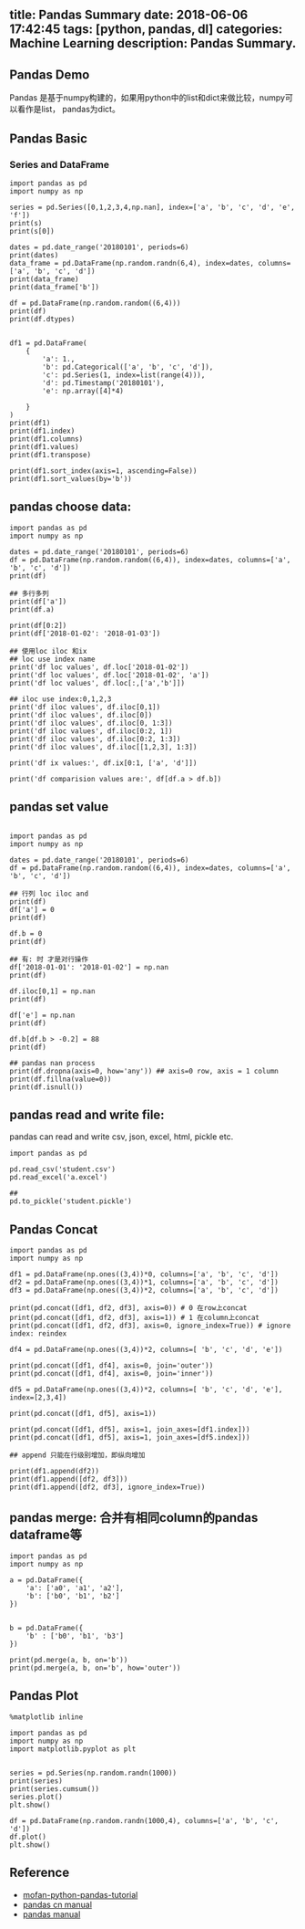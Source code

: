 title: Pandas Summary
date: 2018-06-06 17:42:45
tags: [python, pandas, dl]
categories: Machine Learning
description: Pandas Summary.
---

## Pandas Demo

Pandas 是基于numpy构建的，如果用python中的list和dict来做比较，numpy可以看作是list， pandas为dict。

## Pandas Basic

### Series and DataFrame

```
import pandas as pd
import numpy as np

series = pd.Series([0,1,2,3,4,np.nan], index=['a', 'b', 'c', 'd', 'e', 'f'])
print(s)
print(s[0])

dates = pd.date_range('20180101', periods=6)
print(dates)
data_frame = pd.DataFrame(np.random.randn(6,4), index=dates, columns=['a', 'b', 'c', 'd'])
print(data_frame)
print(data_frame['b'])

df = pd.DataFrame(np.random.random((6,4)))
print(df)
print(df.dtypes)


df1 = pd.DataFrame(
    {
        'a': 1.,
        'b': pd.Categorical(['a', 'b', 'c', 'd']),
        'c': pd.Series(1, index=list(range(4))),
        'd': pd.Timestamp('20180101'),
        'e': np.array([4]*4)

    }
)
print(df1)
print(df1.index)
print(df1.columns)
print(df1.values)
print(df1.transpose)

print(df1.sort_index(axis=1, ascending=False))
print(df1.sort_values(by='b'))
```


## pandas choose data:
```
import pandas as pd
import numpy as np

dates = pd.date_range('20180101', periods=6)
df = pd.DataFrame(np.random.random((6,4)), index=dates, columns=['a', 'b', 'c', 'd'])
print(df)

## 多行多列
print(df['a'])
print(df.a)

print(df[0:2])
print(df['2018-01-02': '2018-01-03'])

## 使用loc iloc 和ix
## loc use index name
print('df loc values', df.loc['2018-01-02'])
print('df loc values', df.loc['2018-01-02', 'a'])
print('df loc values', df.loc[:,['a','b']])

## iloc use index:0,1,2,3
print('df iloc values', df.iloc[0,1])
print('df iloc values', df.iloc[0])
print('df iloc values', df.iloc[0, 1:3])
print('df iloc values', df.iloc[0:2, 1])
print('df iloc values', df.iloc[0:2, 1:3])
print('df iloc values', df.iloc[[1,2,3], 1:3])

print('df ix values:', df.ix[0:1, ['a', 'd']])

print('df comparision values are:', df[df.a > df.b])
```

## pandas set value

```

import pandas as pd
import numpy as np

dates = pd.date_range('20180101', periods=6)
df = pd.DataFrame(np.random.random((6,4)), index=dates, columns=['a', 'b', 'c', 'd'])

## 行列 loc iloc and
print(df)
df['a'] = 0
print(df)

df.b = 0
print(df)

## 有: 时 才是对行操作
df['2018-01-01': '2018-01-02'] = np.nan
print(df)

df.iloc[0,1] = np.nan
print(df)

df['e'] = np.nan
print(df)

df.b[df.b > -0.2] = 88
print(df)

## pandas nan process
print(df.dropna(axis=0, how='any')) ## axis=0 row, axis = 1 column
print(df.fillna(value=0))
print(df.isnull())
```

## pandas read and write file:
pandas can read and write csv, json, excel, html, pickle etc.
```
import pandas as pd

pd.read_csv('student.csv')
pd.read_excel('a.excel')

##
pd.to_pickle('student.pickle')

```

## Pandas Concat

```
import pandas as pd
import numpy as np

df1 = pd.DataFrame(np.ones((3,4))*0, columns=['a', 'b', 'c', 'd'])
df2 = pd.DataFrame(np.ones((3,4))*1, columns=['a', 'b', 'c', 'd'])
df3 = pd.DataFrame(np.ones((3,4))*2, columns=['a', 'b', 'c', 'd'])

print(pd.concat([df1, df2, df3], axis=0)) # 0 在row上concat
print(pd.concat([df1, df2, df3], axis=1)) # 1 在column上concat
print(pd.concat([df1, df2, df3], axis=0, ignore_index=True)) # ignore index: reindex

df4 = pd.DataFrame(np.ones((3,4))*2, columns=[ 'b', 'c', 'd', 'e'])

print(pd.concat([df1, df4], axis=0, join='outer'))
print(pd.concat([df1, df4], axis=0, join='inner'))

df5 = pd.DataFrame(np.ones((3,4))*2, columns=[ 'b', 'c', 'd', 'e'], index=[2,3,4])

print(pd.concat([df1, df5], axis=1))

print(pd.concat([df1, df5], axis=1, join_axes=[df1.index]))
print(pd.concat([df1, df5], axis=1, join_axes=[df5.index]))

## append 只能在行级别增加，即纵向增加

print(df1.append(df2))
print(df1.append([df2, df3]))
print(df1.append([df2, df3], ignore_index=True))

```
## pandas merge: 合并有相同column的pandas dataframe等
```
import pandas as pd
import numpy as np

a = pd.DataFrame({
    'a': ['a0', 'a1', 'a2'],
    'b': ['b0', 'b1', 'b2']
})


b = pd.DataFrame({
    'b' : ['b0', 'b1', 'b3']
})

print(pd.merge(a, b, on='b'))
print(pd.merge(a, b, on='b', how='outer'))

```

## Pandas Plot
```
%matplotlib inline

import pandas as pd
import numpy as np
import matplotlib.pyplot as plt


series = pd.Series(np.random.randn(1000))
print(series)
print(series.cumsum())
series.plot()
plt.show()

df = pd.DataFrame(np.random.randn(1000,4), columns=['a', 'b', 'c', 'd'])
df.plot()
plt.show()

```

## Reference

-  [mofan-python-pandas-tutorial](https://morvanzhou.github.io/tutorials/data-manipulation/np-pd/)
-  [pandas cn manual](https://www.pypandas.cn/)
-  [pandas manual](https://pandas.pydata.org/pandas-docs/stable/)
